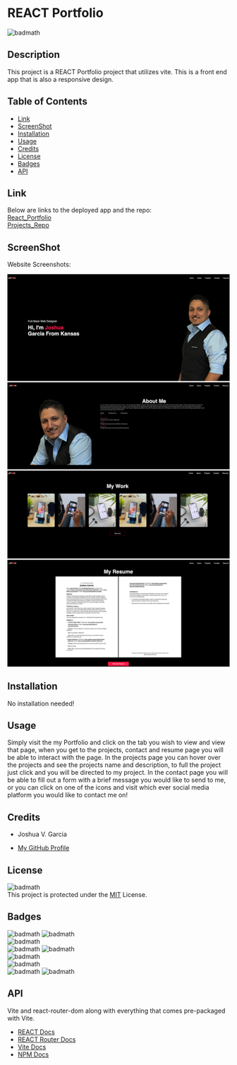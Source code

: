 # REACT Portfolio
<!-- Added license badge below -->
![badmath](https://img.shields.io/badge/License-MIT-yellow)<br>

## Description

This project is a REACT Portfolio project that utilizes vite. This is a front end app that is also a responsive design.

## Table of Contents

- [Link](#link)
- [ScreenShot](#screenshot)
- [Installation](#installation)
- [Usage](#usage)
- [Credits](#credits)
- [License](#license)
- [Badges](#badges)
- [API](#api)

## Link

Below are links to the deployed app and the repo:<br>
[React_Portfolio](https://j0shuasportfolio.netlify.app/)<br>
[Projects_Repo](https://github.com/garciajv86/React_Portfolio)

## ScreenShot
Website Screenshots:
<br>

![React_Portfolio](./src/assets/images/Home.png)
![React_Portfolio](./src/assets/images/AboutMe.png)
![React_Portfolio](./src/assets/images/Projects.png)
![React_Portfolio](./src/assets/images/Resume.png)

## Installation

No installation needed!

## Usage

Simply visit the my Portfolio and click on the tab you wish to view and view that page, when you get to the projects, contact and resume page you will be able to interact with the page. In the projects page you can hover over the projects and see the projects name and description, to full the project just click and you will be directed to my project. In the contact page you will be able to fill out a form with a brief message you would like to send to me, or you can click on one of the icons and visit which ever social media platform you would like to contact me on!

## Credits

- Joshua V. Garcia

- [My GitHub Profile](https://github.com/garciajv86)

## License

![badmath](https://img.shields.io/badge/License-MIT-yellow)<br>
This project is protected under the [MIT](https://choosealicense.com/licenses/mit/) License.

## Badges

![badmath](https://img.shields.io/badge/-REACT-blue)
![badmath](https://img.shields.io/badge/-reactRouterDom-blue)<br>
![badmath](https://img.shields.io/badge/-Vite-purple)<br>
![badmath](https://img.shields.io/badge/-JAVASCRIPT-blue)
![badmath](https://img.shields.io/badge/-JSX-blue)<br>
![badmath](https://img.shields.io/badge/-HTML-success)<br>
![badmath](https://img.shields.io/badge/-CSS-purple)<br>
![badmath](https://img.shields.io/badge/-Node.JS-brightgreen)
![badmath](https://img.shields.io/badge/-NPM-success)<br>

## API

Vite and react-router-dom along with everything that comes pre-packaged with Vite.

- [REACT Docs](https://react.dev/reference/react)
- [REACT Router Docs](https://reactrouter.com/en/main)
- [Vite Docs](https://vitejs.dev/guide/)
- [NPM Docs](https://docs.npmjs.com/)
